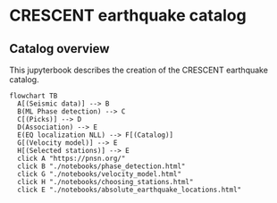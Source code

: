 # CRESCENT earthquake catalog

## Catalog overview

This jupyterbook describes the creation of the CRESCENT earthquake catalog.

```{mermaid}
flowchart TB
  A[(Seismic data)] --> B
  B(ML Phase detection) --> C
  C[(Picks)] --> D
  D(Association) --> E
  E(EQ localization NLL) --> F[(Catalog)]
  G[(Velocity model)] --> E
  H[(Selected stations)] --> E
  click A "https://pnsn.org/"
  click B "./notebooks/phase_detection.html"
  click G "./notebooks/velocity_model.html"
  click H "./notebooks/choosing_stations.html"
  click E "./notebooks/absolute_earthquake_locations.html"
```

```{tableofcontents}
```
